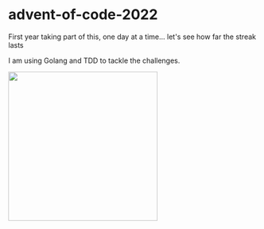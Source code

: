 # advent-of-code-2022

First year taking part of this, one day at a time... let's see how far the streak lasts

I am using Golang and TDD to tackle the challenges.

<img src="https://user-images.githubusercontent.com/18291636/205383342-5b7a619c-7118-4ee9-a506-55ca341a3b86.svg" width="300" height="300">
